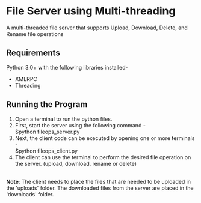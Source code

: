 
#  File Server using Multi-threading
A multi-threaded file server that supports Upload, Download, Delete, and Rename file operations

## Requirements
Python 3.0+ with the following libraries installed-

- XMLRPC
- Threading

## Running the Program

1. Open a terminal to run the python files.
2. First, start the server using the following command - \
    $python fileops_server.py 
3. Next, the client code can be executed by opening one or more terminals - \
    $python fileops_client.py
4. The client can use the terminal to perform the desired file operation on the server. (upload, download, rename or delete)


\
**Note**:  The client needs to place the files that are needed to be uploaded in the 'uploads' folder. The downloaded files from the server are placed in the 'downloads' folder.

